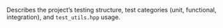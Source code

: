   Describes the project’s testing structure, test categories (unit, functional, integration), and `test_utils.hpp` usage.